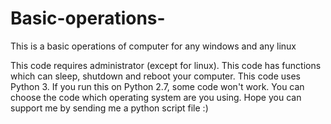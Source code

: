 # Basic-operations-
This is a basic operations of computer for any windows and any linux

This code requires administrator (except for linux). This code has functions which can sleep, shutdown and reboot your computer. This code uses Python 3. If you run this on Python 2.7, some code won't work. You can choose the code which operating system are you using. Hope you can support me by sending me a python script file :) 
